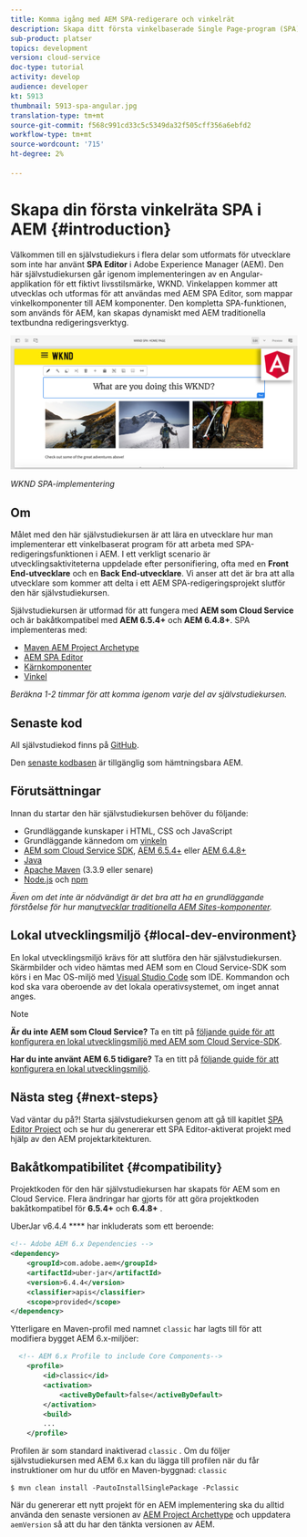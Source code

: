 ```yaml
---
title: Komma igång med AEM SPA-redigerare och vinkelrät
description: Skapa ditt första vinkelbaserade Single Page-program (SPA) som kan redigeras i Adobe Experience Manager, AEM med WKND SPA. Lär dig hur du skapar en SPA med hjälp av det vinkelbaserade JS-ramverket med AEM SPA-redigeraren. Den här självstudiekursen i flera delar går igenom implementeringen av en Angular-applikation för ett fiktivt livsstilsmärke, WKND. Självstudiekursen täcker hela det sista steget i skapandet av SPA och integrationen med AEM.
sub-product: platser
topics: development
version: cloud-service
doc-type: tutorial
activity: develop
audience: developer
kt: 5913
thumbnail: 5913-spa-angular.jpg
translation-type: tm+mt
source-git-commit: f568c991cd33c5c5349da32f505cff356a6ebfd2
workflow-type: tm+mt
source-wordcount: '715'
ht-degree: 2%

---
```



# Skapa din första vinkelräta SPA i AEM {#introduction}

Välkommen till en självstudiekurs i flera delar som utformats för utvecklare som inte har använt **SPA Editor** i Adobe Experience Manager (AEM). Den här självstudiekursen går igenom implementeringen av en Angular-applikation för ett fiktivt livsstilsmärke, WKND. Vinkelappen kommer att utvecklas och utformas för att användas med AEM SPA Editor, som mappar vinkelkomponenter till AEM komponenter. Den kompletta SPA-funktionen, som används för AEM, kan skapas dynamiskt med AEM traditionella textbundna redigeringsverktyg.

![Slutlig SPA har implementerats](assets/wknd-spa-implementation.png)

*WKND SPA-implementering*

## Om

Målet med den här självstudiekursen är att lära en utvecklare hur man implementerar ett vinkelbaserat program för att arbeta med SPA-redigeringsfunktionen i AEM. I ett verkligt scenario är utvecklingsaktiviteterna uppdelade efter personifiering, ofta med en **Front End-utvecklare** och en **Back End-utvecklare**. Vi anser att det är bra att alla utvecklare som kommer att delta i ett AEM SPA-redigeringsprojekt slutför den här självstudiekursen.

Självstudiekursen är utformad för att fungera med **AEM som Cloud Service** och är bakåtkompatibel med **AEM 6.5.4+** och **AEM 6.4.8+**. SPA implementeras med:

* [Maven AEM Project Archetype](https://docs.adobe.com/content/help/en/experience-manager-core-components/using/developing/archetype/overview.html)
* [AEM SPA Editor](https://docs.adobe.com/content/help/en/experience-manager-65/developing/headless/spas/spa-walkthrough.html#content-editing-experience-with-spa)
* [Kärnkomponenter](https://docs.adobe.com/content/help/en/experience-manager-core-components/using/introduction.html)
* [Vinkel](https://angular.io/)

*Beräkna 1-2 timmar för att komma igenom varje del av självstudiekursen.*

## Senaste kod

All självstudiekod finns på [GitHub](https://github.com/adobe/aem-guides-wknd-spa).

Den [senaste kodbasen](https://github.com/adobe/aem-guides-wknd-spa/releases) är tillgänglig som hämtningsbara AEM.

## Förutsättningar

Innan du startar den här självstudiekursen behöver du följande:

* Grundläggande kunskaper i HTML, CSS och JavaScript
* Grundläggande kännedom om [vinkeln](https://angular.io/)
* [AEM som Cloud Service SDK](https://docs.adobe.com/content/help/en/experience-manager-learn/cloud-service/local-development-environment-set-up/aem-runtime.html#download-the-aem-as-a-cloud-service-sdk), [AEM 6.5.4+](https://helpx.adobe.com/experience-manager/aem-releases-updates.html#65) eller [AEM 6.4.8+](https://helpx.adobe.com/experience-manager/aem-releases-updates.html#64)
* [Java](https://downloads.experiencecloud.adobe.com/content/software-distribution/en/general.html)
* [Apache Maven](https://maven.apache.org/) (3.3.9 eller senare)
* [Node.js](https://nodejs.org/en/) och [npm](https://www.npmjs.com/)

*Även om det inte är nödvändigt är det bra att ha en grundläggande förståelse för hur man[utvecklar traditionella AEM Sites-komponenter](https://docs.adobe.com/content/help/en/experience-manager-learn/getting-started-wknd-tutorial-develop/overview.html).*

## Lokal utvecklingsmiljö {#local-dev-environment}

En lokal utvecklingsmiljö krävs för att slutföra den här självstudiekursen. Skärmbilder och video hämtas med AEM som en Cloud Service-SDK som körs i en Mac OS-miljö med [Visual Studio Code](https://code.visualstudio.com/) som IDE. Kommandon och kod ska vara oberoende av det lokala operativsystemet, om inget annat anges.

>[!NOTE]
>
> **Är du inte AEM som Cloud Service?** Ta en titt på [följande guide för att konfigurera en lokal utvecklingsmiljö med AEM som Cloud Service-SDK](https://docs.adobe.com/content/help/en/experience-manager-learn/cloud-service/local-development-environment-set-up/overview.html).
>
> **Har du inte använt AEM 6.5 tidigare?** Ta en titt på [följande guide för att konfigurera en lokal utvecklingsmiljö](https://docs.adobe.com/content/help/en/experience-manager-learn/foundation/development/set-up-a-local-aem-development-environment.html).

## Nästa steg {#next-steps}

Vad väntar du på?! Starta självstudiekursen genom att gå till kapitlet [SPA Editor Project](create-project.md) och se hur du genererar ett SPA Editor-aktiverat projekt med hjälp av den AEM projektarkitekturen.

## Bakåtkompatibilitet {#compatibility}

Projektkoden för den här självstudiekursen har skapats för AEM som en Cloud Service. Flera ändringar har gjorts för att göra projektkoden bakåtkompatibel för **6.5.4+** och **6.4.8+** .

UberJar [](https://docs.adobe.com/content/help/en/experience-manager-65/developing/devtools/ht-projects-maven.html#what-is-the-uberjar) v6.4.4 **** har inkluderats som ett beroende:

```xml
<!-- Adobe AEM 6.x Dependencies -->
<dependency>
    <groupId>com.adobe.aem</groupId>
    <artifactId>uber-jar</artifactId>
    <version>6.4.4</version>
    <classifier>apis</classifier>
    <scope>provided</scope>
</dependency>
```

Ytterligare en Maven-profil med namnet `classic` har lagts till för att modifiera bygget AEM 6.x-miljöer:

```xml
  <!-- AEM 6.x Profile to include Core Components-->
    <profile>
        <id>classic</id>
        <activation>
            <activeByDefault>false</activeByDefault>
        </activation>
        <build>
        ...
    </profile>
```

Profilen är som standard inaktiverad `classic` . Om du följer självstudiekursen med AEM 6.x kan du lägga till profilen när du får instruktioner om hur du utför en Maven-byggnad: `classic`

```shell
$ mvn clean install -PautoInstallSinglePackage -Pclassic
```

När du genererar ett nytt projekt för en AEM implementering ska du alltid använda den senaste versionen av [AEM Project Archettype](https://github.com/adobe/aem-project-archetype) och uppdatera `aemVersion` så att du har den tänkta versionen av AEM.
